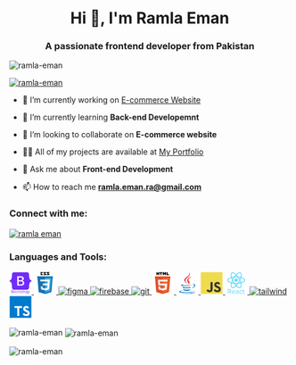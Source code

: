 <h1 align="center">Hi 👋, I'm Ramla Eman</h1>
<h3 align="center">A passionate frontend developer from Pakistan</h3>

<p align="left"> <img src="https://komarev.com/ghpvc/?username=ramla-eman&label=Profile%20views&color=0e75b6&style=flat" alt="ramla-eman" /> </p>

<p align="left"> <a href="https://github.com/ryo-ma/github-profile-trophy"><img src="https://github-profile-trophy.vercel.app/?username=ramla-eman" alt="ramla-eman" /></a> </p>

- 🔭 I’m currently working on [E-commerce Website]((https://github.com/Ramla-Eman/Complete_fully_e_commerce_website))

- 🌱 I’m currently learning **Back-end Developemnt**

- 👯 I’m looking to collaborate on **E-commerce website**

- 👨‍💻 All of my projects are available at [My Portfolio](https://checking-my-portfolio.vercel.app/)

- 💬 Ask me about **Front-end Development**

- 📫 How to reach me **ramla.eman.ra@gmail.com**

<h3 align="left">Connect with me:</h3>
<p align="left">
<a href="https://linkedin.com/in/ramla eman" target="blank"><img align="center" src="https://raw.githubusercontent.com/rahuldkjain/github-profile-readme-generator/master/src/images/icons/Social/linked-in-alt.svg" alt="ramla eman" height="30" width="40" /></a>
</p>

<h3 align="left">Languages and Tools:</h3>
<p align="left"> <a href="https://getbootstrap.com" target="_blank" rel="noreferrer"> <img src="https://raw.githubusercontent.com/devicons/devicon/master/icons/bootstrap/bootstrap-plain-wordmark.svg" alt="bootstrap" width="40" height="40"/> </a> <a href="https://www.w3schools.com/css/" target="_blank" rel="noreferrer"> <img src="https://raw.githubusercontent.com/devicons/devicon/master/icons/css3/css3-original-wordmark.svg" alt="css3" width="40" height="40"/> </a> <a href="https://www.figma.com/" target="_blank" rel="noreferrer"> <img src="https://www.vectorlogo.zone/logos/figma/figma-icon.svg" alt="figma" width="40" height="40"/> </a> <a href="https://firebase.google.com/" target="_blank" rel="noreferrer"> <img src="https://www.vectorlogo.zone/logos/firebase/firebase-icon.svg" alt="firebase" width="40" height="40"/> </a> <a href="https://git-scm.com/" target="_blank" rel="noreferrer"> <img src="https://www.vectorlogo.zone/logos/git-scm/git-scm-icon.svg" alt="git" width="40" height="40"/> </a> <a href="https://www.w3.org/html/" target="_blank" rel="noreferrer"> <img src="https://raw.githubusercontent.com/devicons/devicon/master/icons/html5/html5-original-wordmark.svg" alt="html5" width="40" height="40"/> </a> <a href="https://www.java.com" target="_blank" rel="noreferrer"> <img src="https://raw.githubusercontent.com/devicons/devicon/master/icons/java/java-original.svg" alt="java" width="40" height="40"/> </a> <a href="https://developer.mozilla.org/en-US/docs/Web/JavaScript" target="_blank" rel="noreferrer"> <img src="https://raw.githubusercontent.com/devicons/devicon/master/icons/javascript/javascript-original.svg" alt="javascript" width="40" height="40"/> </a> <a href="https://reactjs.org/" target="_blank" rel="noreferrer"> <img src="https://raw.githubusercontent.com/devicons/devicon/master/icons/react/react-original-wordmark.svg" alt="react" width="40" height="40"/> </a> <a href="https://tailwindcss.com/" target="_blank" rel="noreferrer"> <img src="https://www.vectorlogo.zone/logos/tailwindcss/tailwindcss-icon.svg" alt="tailwind" width="40" height="40"/> </a> <a href="https://www.typescriptlang.org/" target="_blank" rel="noreferrer"> <img src="https://raw.githubusercontent.com/devicons/devicon/master/icons/typescript/typescript-original.svg" alt="typescript" width="40" height="40"/> </a> </p>

<p><img align="left" src="https://github-readme-stats.vercel.app/api/top-langs?username=ramla-eman&show_icons=true&locale=en&layout=compact" alt="ramla-eman" /></p>

<p>&nbsp;<img align="center" src="https://github-readme-stats.vercel.app/api?username=ramla-eman&show_icons=true&locale=en" alt="ramla-eman" /></p>

<p><img align="center" src="https://github-readme-streak-stats.herokuapp.com/?user=ramla-eman&" alt="ramla-eman" /></p>
